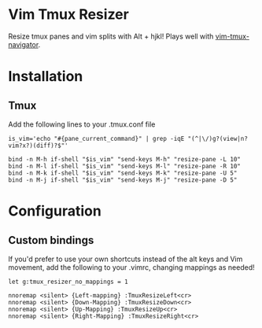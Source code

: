 # Vim Tmux Resizer
Resize tmux panes and vim splits with Alt + hjkl! Plays well with [vim-tmux-navigator](vim-tmux-navigator).

# Installation

## Tmux
Add the following lines to your .tmux.conf file

```tmux
is_vim='echo "#{pane_current_command}" | grep -iqE "(^|\/)g?(view|n?vim?x?)(diff)?$"'

bind -n M-h if-shell "$is_vim" "send-keys M-h" "resize-pane -L 10"
bind -n M-l if-shell "$is_vim" "send-keys M-l" "resize-pane -R 10"
bind -n M-k if-shell "$is_vim" "send-keys M-k" "resize-pane -U 5"
bind -n M-j if-shell "$is_vim" "send-keys M-j" "resize-pane -D 5"
```
# Configuration

## Custom bindings

If you'd prefer to use your own shortcuts instead of the alt keys and Vim movement,
add the following to your .vimrc, changing mappings as needed!

```vim
let g:tmux_resizer_no_mappings = 1

nnoremap <silent> {Left-mapping} :TmuxResizeLeft<cr>
nnoremap <silent> {Down-Mapping} :TmuxResizeDown<cr>
nnoremap <silent> {Up-Mapping} :TmuxResizeUp<cr>
nnoremap <silent> {Right-Mapping} :TmuxResizeRight<cr>

```
